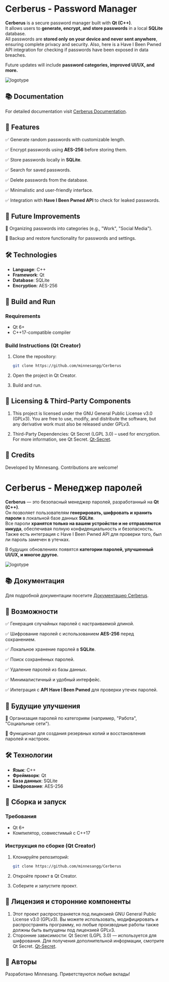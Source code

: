 # Cerberus - Password Manager

**Cerberus** is a secure password manager built with **Qt (C++)**.  
It allows users to **generate, encrypt, and store passwords** in a local **SQLite** database.  
All passwords are **stored only on your device and never sent anywhere**, ensuring complete privacy and security.
Also, here is a Have I Been Pwned API integration for checking if passwords have been exposed in data breaches.

Future updates will include **password categories, improved UI/UX, and more.**

![logotype](https://github.com/user-attachments/assets/2b8a32e7-3b2b-4b3c-84aa-b2e1f9947cf7)

## 📚 Documentation

For detailed documentation visit [Cerberus Documentation](https://minnesangg.github.io/Cerberus_Docs/).

## 📌 Features

✅ Generate random passwords with customizable length.

✅ Encrypt passwords using **AES-256** before storing them.

✅ Store passwords locally in **SQLite**.

✅ Search for saved passwords.

✅ Delete passwords from the database.

✅ Minimalistic and user-friendly interface.

✅ Integration with **Have I Been Pwned API** to check for leaked passwords.

## 🚀 Future Improvements

🔹 Organizing passwords into categories (e.g., "Work", "Social Media"). 

🔹 Backup and restore functionality for passwords and settings.

## 🛠️ Technologies

- **Language**: C++
- **Framework**: Qt
- **Database**: SQLite
- **Encryption**: AES-256

## 🔧 Build and Run

### Requirements

- Qt 6+
- C++17-compatible compiler

### Build Instructions (Qt Creator)

1. Clone the repository:
   ```sh
   git clone https://github.com/minnesangg/Cerberus
   ```
2. Open the project in Qt Creator.

3. Build and run.

## 📜 Licensing & Third-Party Components

1. This project is licensed under the GNU General Public License v3.0 (GPLv3).
You are free to use, modify, and distribute the software, but any derivative work must also be released under GPLv3.

2. Third-Party Dependencies:
   Qt Secret (LGPL 3.0) – used for encryption. For more information, see Qt Secret. [Qt-Secret](https://github.com/QuasarApp/Qt-Secret).

## 🌟 Credits

Developed by Minnesang. Contributions are welcome!


# Cerberus - Менеджер паролей

**Cerberus** — это безопасный менеджер паролей, разработанный на **Qt (C++)**.  
Он позволяет пользователям **генерировать, шифровать и хранить пароли** в локальной базе данных **SQLite**.  
Все пароли **хранятся только на вашем устройстве и не отправляются никуда**, обеспечивая полную конфиденциальность и безопасность.
Также есть интеграция с Have I Been Pwned API для проверки того, был ли пароль замечен в утечках.

В будущих обновлениях появятся **категории паролей, улучшенный UI/UX, и многое другое.**

![logotype](https://github.com/user-attachments/assets/483e8aa4-2f96-4f6b-b0d8-d57dd951ca4f)

## 📚 Документация

Для подробной документации посетите [Документацию Cerberus](https://minnesangg.github.io/Cerberus_Docs/).

## 📌 Возможности

✅ Генерация случайных паролей с настраиваемой длиной.

✅ Шифрование паролей с использованием **AES-256** перед сохранением.

✅ Локальное хранение паролей в **SQLite**.

✅ Поиск сохранённых паролей.

✅ Удаление паролей из базы данных.

✅ Минималистичный и удобный интерфейс.

✅ Интеграция с **API Have I Been Pwned** для проверки утечек паролей.


## 🚀 Будущие улучшения

🔹 Организация паролей по категориям (например, "Работа", "Социальные сети").

🔹 Функционал для создания резервных копий и восстановления паролей и настроек.


## 🛠️ Технологии

- **Язык**: C++
- **Фреймворк**: Qt
- **База данных**: SQLite
- **Шифрование**: AES-256

## 🔧 Сборка и запуск

### Требования

- Qt 6+
- Компилятор, совместимый с C++17

### Инструкция по сборке (Qt Creator)

1. Клонируйте репозиторий:
   ```sh
   git clone https://github.com/minnesangg/Cerberus
   ```
2. Откройте проект в Qt Creator.

3. Соберите и запустите проект.

## 📜 Лицензия и сторонние компоненты

   1. Этот проект распространяется под лицензией GNU General Public License v3.0 (GPLv3).
   Вы можете использовать, модифицировать и распространять программу, но любые производные работы также должны быть выпущены под лицензией GPLv3.
   2. Сторонние зависимости: Qt Secret (LGPL 3.0) — используется для шифрования. Для получения дополнительной информации, смотрите Qt Secret. [Qt-Secret](https://github.com/QuasarApp/Qt-Secret).

## 🌟 Авторы

Разработано Minnesang. Приветствуются любые вклады!
